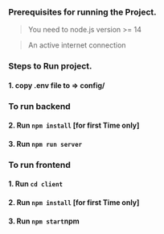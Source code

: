 ### Prerequisites for running the Project.

> You need to node.js version >= 14

> An active internet connection

### Steps to Run project.

#### 1. copy .env file to => config/
### To run backend
#### 2. Run `npm install` [for first Time only]
#### 3. Run `npm run server`
### To run frontend
#### 1. Run `cd client`
#### 2. Run `npm install` [for first Time only]
#### 3. Run `npm start`npm